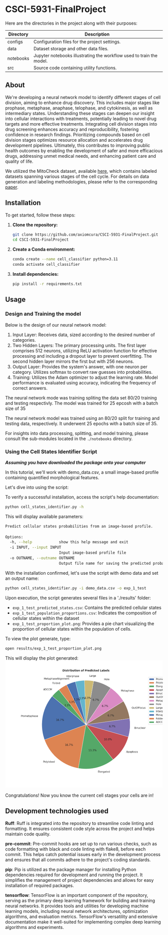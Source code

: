 # CSCI-5931-FinalProject

Here are the directories in the project along with their purposes:

| Directory   | Description                                    |
|-------------|------------------------------------------------|
| configs     | Configuration files for the project settings.  |
| data        | Dataset storage and other data files.          |
| notebooks   | Jupyter notebooks illustrating the workflow used to train the model.|
| src         | Source code containing utility functions.      |

## About

We're developing a neural network model to identify different stages of cell division, aiming to enhance drug discovery.
This includes major stages like prophase, metaphase, anaphase, telophase, and cytokinesis, as well as intermediary states.
Understanding these stages can deepen our insight into cellular interactions with treatments, potentially leading to novel drug targets and more effective treatments.
Integrating cell division stages into drug screening enhances accuracy and reproducibility, fostering confidence in research findings.
Prioritizing compounds based on cell division stages optimizes resource allocation and accelerates drug development pipelines.
Ultimately, this contributes to improving public health outcomes by enabling the development of safer and more efficacious drugs, addressing unmet medical needs, and enhancing patient care and quality of life.

We utilized the MitoCheck dataset, available [here](https://zenodo.org/records/7967386), which contains labeled datasets spanning various stages of the cell cycle.
For details on data generation and labeling methodologies, please refer to the corresponding [paper](https://pubmed.ncbi.nlm.nih.gov/20360735/).

## Installation

To get started, follow these steps:

1. **Clone the repository:**

    ```bash
    git clone https://github.com/axiomcura/CSCI-5931-FinalProject.git
    cd CSCI-5931-FinalProject
    ```

2. **Create a Conda environment:**

    ```bash
    conda create --name cell_classifier python=3.11
    conda activate cell_classifier
    ```

3. **Install dependencies:**

    ```bash
    pip install -r requirements.txt
    ```

## Usage

### Design and Training the model

Below is the design of our neural network model:

1. Input Layer: Receives data, sized according to the desired number of categories.
2. Two Hidden Layers: The primary processing units. The first layer comprises 512 neurons, utilizing ReLU activation function for effective processing and including a dropout layer to prevent overfitting. The second hidden layer mirrors the first but with 256 neurons.
3. Output Layer: Provides the system's answer, with one neuron per category. Utilizes softmax to convert raw guesses into probabilities.
4. Training: Utilizes the Adam optimizer to adjust the learning rate. Model performance is evaluated using accuracy, indicating the frequency of correct answers.

The neural network mode was training spliting the data set 80/20 training and testing respectivly.
The model was trained for 25 epcosh with a batch size of 35

The neural network model was trained using an 80/20 split for training and testing data, respectively.
It underwent 25 epochs with a batch size of 35.

For insights into data processing, splitting, and model training, please consult the sub-modules located in the `./notebooks` directory.

### Using the Cell States Identifier Script

_**Assuming you have downloaded the package onto your computer**_

In this tutorial, we'll work with demo_data.csv, a small image-based profile containing quantified morphological features.

Let's dive into using the script:

To verify a successful installation, access the script's help documentation:

```bash
python cell_states_identifier.py -h
```

This will display available parameters:

```bash
Predict cellular states probabilities from an image-based profile.

Options:
  -h, --help            show this help message and exit
  -i INPUT, --input INPUT
                        Input image-based profile file
  -o OUTNAME, --outname OUTNAME
                        Output file name for saving the predicted probabilities
```

With the installation confirmed, let's use the script with demo data and set an output name:

```bash
python cell_states_identifier.py -i demo_data.csv -o exp_1_test
```

Upon execution, the script generates several files in a './results' folder:

- `exp_1_test_predicted_states.csv`: Contains the predicted cellular states
- `exp_1_test_population_proportions.csv`: Indicates the composition of cellular states within the dataset
- `exp_1_test_proportion_plot.png`: Provides a pie chart visualizing the proportion of cellular states within the population of cells.

To view the plot generate, type:

```bash
open results/exp_1_test_proportion_plot.png
```
This will display the plot generated:
![Porportion-Plot](sample_figs/exp_1_test_porportion_plot.png)

Congratulations! Now you know the current cell stages your cells are in!

## Development technologies used

**Ruff**: Ruff is integrated into the repository to streamline code linting and formatting.
It ensures consistent code style across the project and helps maintain code quality.

**pre-commit**: Pre-commit hooks are set up to run various checks, such as code formatting with black and code linting with flake8, before each commit.
This helps catch potential issues early in the development process and ensures that all commits adhere to the project's coding standards.

**pip**: Pip is utilized as the package manager for installing Python dependencies required for development and running the project.
It simplifies the management of project dependencies and allows for easy installation of required packages.

**tensorflow**: TensorFlow is an important component of the repository, serving as the primary deep learning framework for building and training neural networks.
It provides tools and utilities for developing machine learning models, including neural network architectures, optimization algorithms, and evaluation metrics.
TensorFlow's versatility and extensive documentation make it well-suited for implementing complex deep learning algorithms and experiments.
